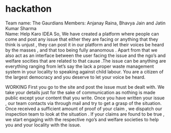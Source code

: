 # hackathon

Team name: The Gaurdians
Members: Anjanay Raina, Bhavya Jain and Jatin Kumar Sharma  
Name: Help Karo
IDEA
So, We have created a platform where people can come and post any issue that either they are facing or anything that they think is unjust , they can post it in our  platform and let their voices be heard by the masses , and that too being fully ananomous . Apart from that we also act as an interface between the user facing the issue and the ngo’s and welfare socities that are related to that cause .The issue can be anything are everything ranging from let’s say the lack a proper waste management system in your locality to speaking against child labour. You are a citizen of  the largest democracy and you deserve to let your voice be heard.

WORKING
First you go to the site and post the issue must be dealt with. We take your details just for the sake of communication as nothing is made public except your  content that you write. Once you have written your issue , our team contacts via through mail and try to get a grasp of the  situation. Once received a sufficient amount of proof of your claim , we dispatch our inspection team to look at the situation . If your claims are found to be true , we start engaging with the respective ngo’s and welfare societies to help you and your locality with the issue.
